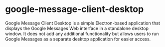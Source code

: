 # google-message-client-desktop
Google Message Client Desktop is a simple Electron-based application that displays the Google Messages Web interface in a standalone desktop window. It does not add any additional functionality but allows users to run Google Messages as a separate desktop application for easier access.
